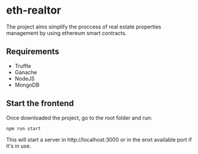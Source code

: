 # eth-realtor

The project aims simplify the proccess of real estate properties management by using ethereum smart contracts.

## Requirements

* Truffle
* Ganache
* NodeJS
* MongoDB

## Start the frontend

Once downloaded the project, go to the root folder and run:

```shell
npm run start
```
This will start a server in http://localhost:3000 or in the enxt available port if it's in use.
